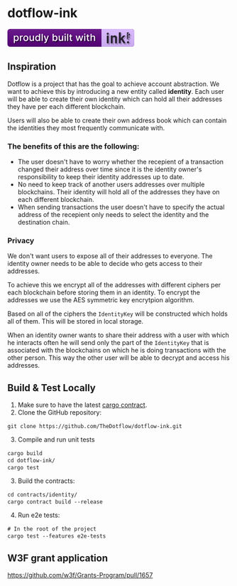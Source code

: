 # dotflow-ink
[![Built with ink!](https://raw.githubusercontent.com/paritytech/ink/master/.images/badge.svg)](https://github.com/paritytech/ink)

## Inspiration

Dotflow is a project that has the goal to achieve account abstraction. We want to achieve this by introducing a new entity called **identity**. Each user will be able to create their own identity which can hold all their addresses they have per each different blockchain.

Users will also be able to create their own address book which can contain the identities they most frequently communicate with.

### The benefits of this are the following:
- The user doesn't have to worry whether the recepient of a transaction changed their address over time since it is the identity owner's responsibility to keep their identity addresses up to date.
- No need to keep track of another users addresses over multiple blockchains. Their identity will hold all of the addresses they have on each different blockchain.
- When sending transactions the user doesn't have to specify the actual address of the recepient only needs to select the identity and the destination chain.

### Privacy

We don't want users to expose all of their addresses to everyone. The identity owner needs to be able to decide who gets access to their addresses.

To achieve this we encrypt all of the addresses with different ciphers per each blockchain before storing them in an identity.
To encrypt the addresses we use the AES symmetric key encrytpion algorithm.

Based on all of the ciphers the `IdentityKey` will be constructed which holds all of them. This will be stored in local storage.

When an identity owner wants to share their address with a user with which he interacts often he will send only the part of the `IdentityKey` that is associated with the blockchains on which he is doing transactions with the other person.
This way the other user will be able to decrypt and access his addresses. 

## Build & Test Locally 
1. Make sure to have the latest [cargo contract](https://crates.io/crates/cargo-contract).
2. Clone the GitHub repository: 
```
git clone https://github.com/TheDotflow/dotflow-ink.git
 ```
 3. Compile and run unit tests
```
cargo build
cd dotflow-ink/
cargo test
```
3. Build the contracts:
```
cd contracts/identity/
cargo contract build --release
```
4. Run e2e tests:
```
# In the root of the project
cargo test --features e2e-tests
```

## W3F grant application

https://github.com/w3f/Grants-Program/pull/1657

